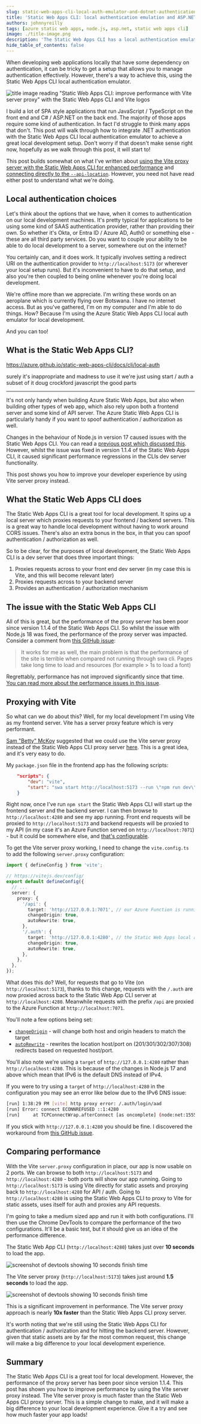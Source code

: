 ```yaml
---
slug: static-web-apps-cli-local-auth-emulator-and-dotnet-authentication
title: 'Static Web Apps CLI: local authentication emulation and ASP.NET'
authors: johnnyreilly
tags: [azure static web apps, node.js, asp.net, static web apps cli]
image: ./title-image.png
description: 'The Static Web Apps CLI has a local authentication emulator. This is a useful tool for local development, and can be used with ASP.NET authentication. This post shows how.'
hide_table_of_contents: false
---
```


When developing web applications locally that have some dependency on authentication, it can be tricky to get a setup that allows you to manage authentication effectively. However, there's a way to achieve this, using the Static Web Apps CLI local authentication emulator.

![title image reading "Static Web Apps CLI: improve performance with Vite server proxy" with the Static Web Apps CLI and Vite logos](title-image.png)

I build a lot of SPA style applications that run JavaScript / TypeScript on the front end and C# / ASP.NET on the back end. The majority of those apps require some kind of authentication. In fact I'd struggle to think many apps that don't. This post will walk through how to integrate .NET authentication with the Static Web Apps CLI local authentication emulator to achieve a great local development setup. Don't worry if that doesn't make sense right now, hopefully as we walk through this post, it will start to!

This post builds somewhat on what I've written about [using the Vite proxy server with the Static Web Apps CLI for enhanced performance](../2024-06-18-static-web-apps-cli-improve-performance-with-vite-server-proxy/index.md) and [connecting directly to the `--api-location`](../2023-05-20-static-web-apps-cli-node-18-could-not-connect-to-api/index.md). However, you need not have read either post to understand what we're doing.

<!--truncate-->

## Local authentication choices

Let's think about the options that we have, when it comes to authentication on our local development machines. It's pretty typical for applications to be using some kind of SAAS authentication provider, rather than providing their own. So whether it's Okta, or Entra ID / Azure AD, Auth0 or something else - these are all third party services. Do you want to couple your ability to be able to do local development to a server, somewhere out on the internet?

You certainly can, and it does work. It typically involves setting a redirect URI on the authentication provider to `http://localhost:5173` (or wherever your local setup runs). But it's inconvenient to have to do that setup, and also you're then coupled to being online whenever you're doing local development.

We're offline more than we appreciate. I'm writing these words on an aeroplane which is currently flying over Botswana. I have no internet access. But as you've gathered, I'm on my computer and I'm able to do things. How? Because I'm using the Azure Static Web Apps CLI local auth emulator for local development.

And you can too!

## What is the Static Web Apps CLI?

https://azure.github.io/static-web-apps-cli/docs/cli/local-auth

surely it's inappropriate and madness to use it
we're just using start / auth
a subset of it
doug crockford javascript the good parts

---

It's not only handy when building Azure Static Web Apps, but also when building other types of web app, which also rely upon both a frontend server and some kind of API server. The Azure Static Web Apps CLI is particularly handy if you want to spoof authentication / authorization as well.

Changes in the behaviour of Node.js in version 17 caused issues with the Static Web Apps CLI. You can read a [previous post which discussed this](../2023-05-20-static-web-apps-cli-node-18-could-not-connect-to-api/index.md). However, whilst the issue was fixed in version 1.1.4 of the Static Web Apps CLI, it caused significant performance regressions in the CLIs dev server functionality.

This post shows you how to improve your developer experience by using Vite server proxy instead.

## What the Static Web Apps CLI does

The Static Web Apps CLI is a great tool for local development. It spins up a local server which proxies requests to your frontend / backend servers. This is a great way to handle local development without having to work around CORS issues. There's also an extra bonus in the box, in that you can spoof authentication / authorization as well.

So to be clear, for the purposes of local development, the Static Web Apps CLI is a dev server that does three important things:

1. Proxies requests across to your front end dev server (in my case this is Vite, and this will become relevant later)
2. Proxies requests across to your backend server
3. Provides an authentication / authorization mechanism

## The issue with the Static Web Apps CLI

All of this is great, but the performance of the proxy server has been poor since version 1.1.4 of the Static Web Apps CLI. So whilst the issue with Node.js 18 was fixed, the performance of the proxy server was impacted. Consider a comment from [this GitHub issue](https://github.com/Azure/static-web-apps-cli/issues/663#issuecomment-1646061953):

> It works for me as well, the main problem is that the performance of the site is terrible when compared not running through swa cli. Pages take long time to load and resources (for example > 1s to load a font)

Regrettably, performance has not improved significantly since that time. [You can read more about the performance issues in this issue](https://github.com/Azure/static-web-apps-cli/issues/736).

## Proxying with Vite

So what can we do about this? Well, for my local development I'm using Vite as my frontend server. Vite has a server proxy feature which is very performant.

[Sam "Betty" McKoy](https://github.com/bzbetty) suggested that we could use the Vite server proxy instead of the Static Web Apps CLI proxy server [here](https://github.com/Azure/static-web-apps-cli/issues/736#issuecomment-2143373208). This is a great idea, and it's very easy to do.

My `package.json` file in the frontend app has the following scripts:

```json
    "scripts": {
        "dev": "vite",
        "start": "swa start http://localhost:5173 --run \"npm run dev\" --api-location ./api"
    }
```

Right now, once I've run `npm start` the Static Web Apps CLI will start up the frontend server and the backend server. I can then browse to `http://localhost:4280` and see my app running. Front end requests will be proxied to `http://localhost:5173` and backend requests will be proxied to my API (in my case it's an Azure Function served on `http://localhost:7071`) - but it could be somewhere else, and [that's configurable](https://azure.github.io/static-web-apps-cli/docs/cli/swa-start/#start-api-server-manually).

To get the Vite server proxy working, I need to change the `vite.config.ts` to add the following `server.proxy` configuration:

```ts
import { defineConfig } from 'vite';

// https://vitejs.dev/config/
export default defineConfig({
  // ...
  server: {
    proxy: {
      '/api': {
        target: 'http://127.0.0.1:7071', // our Azure Function is running on port 7071
        changeOrigin: true,
        autoRewrite: true,
      },
      '/.auth': {
        target: 'http://127.0.0.1:4280', // the Static Web Apps local auth emulator is running on port 4280
        changeOrigin: true,
        autoRewrite: true,
      },
    },
  },
});
```

What does this do? Well, for requests that go to Vite (on `http://localhost:5173`), thanks to this change, requests with the `/.auth` are now proxied across back to the Static Web App CLI server at `http://localhost:4280`. Meanwhile requests with the prefix `/api` are proxied to the Azure Function at `http://localhost:7071`.

You'll note a few options being set:

- [`changeOrigin`](https://vitejs.dev/config/server-options.html#server-proxy) - will change both host and origin headers to match the target
- [`autoRewrite`](https://github.com/http-party/node-http-proxy#options) - rewrites the location host/port on (201/301/302/307/308) redirects based on requested host/port.

You'll also note we're using a `target` of `http://127.0.0.1:4280` rather than `http://localhost:4280`. This is because of the changes in Node.js 17 and above which mean that IPv6 is the default DNS instead of IPv4.

If you were to try using a `target` of `http://localhost:4280` in the configuration you may see an error like below due to the IPv6 DNS issue:

```bash
[run] 1:38:29 PM [vite] http proxy error: /.auth/login/aad
[run] Error: connect ECONNREFUSED ::1:4280
[run]     at TCPConnectWrap.afterConnect [as oncomplete] (node:net:1555:16)
```

If you stick with `http://127.0.0.1:4280` you should be fine. I discovered the workaround from [this GitHub issue](https://github.com/vitejs/vite/discussions/7620#discussioncomment-5689650).

## Comparing performance

With the Vite `server.proxy` configuration in place, our app is now usable on 2 ports. We can browse to both `http://localhost:5173` and `http://localhost:4280` - both ports will show our app running. Going to `http://localhost:5173` is using Vite directly for static assets and proxying back to `http://localhost:4280` for API / auth. Going to `http://localhost:4280` is using the Static Web Apps CLI to proxy to Vite for static assets, uses itself for auth and proxies any API requests.

I'm going to take a medium sized app and run it with both configurations. I'll then use the Chrome DevTools to compare the performance of the two configurations. It'll be a basic test, but it should give us an idea of the performance difference.

The Static Web App CLI (`http://localhost:4280`) takes just over **10 seconds** to load the app.

![screenshot of devtools showing 10 seconds finish time](devtools-performance-static-web-app-cli.png)

The Vite server proxy (`http://localhost:5173`) takes just around **1.5 seconds** to load the app.

![screenshot of devtools showing 10 seconds finish time](devtools-performance-vite-server-proxy.png)

This is a significant improvement in performance. The Vite server proxy approach is nearly **10x faster** than the Static Web Apps CLI proxy server.

It's worth noting that we're still using the Static Web Apps CLI for authentication / authorization and for hitting the backend server. However, given that static assets are by far the most common request, this change will make a big difference to your local development experience.

## Summary

The Static Web Apps CLI is a great tool for local development. However, the performance of the proxy server has been poor since version 1.1.4. This post has shown you how to improve performance by using the Vite server proxy instead. The Vite server proxy is much faster than the Static Web Apps CLI proxy server. This is a simple change to make, and it will make a big difference to your local development experience. Give it a try and see how much faster your app loads!
